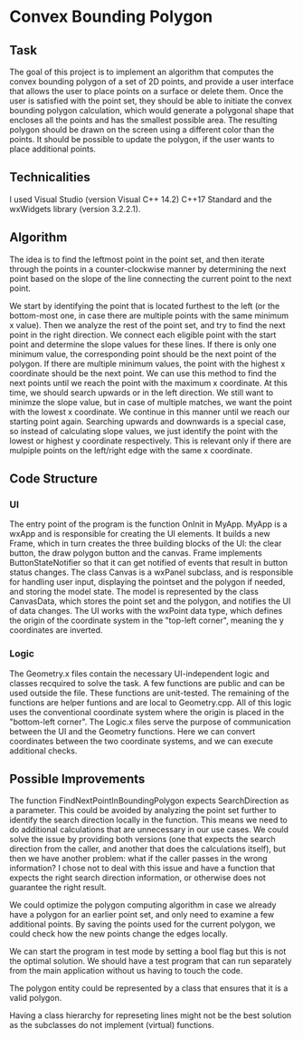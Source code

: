 # Convex Bounding Polygon

## Task

The goal of this project is to implement an algorithm that computes the convex bounding polygon of a set of 2D points, and provide a user interface that allows the user to place points on a surface or delete them. Once the user is satisfied with the point set, they should be able to initiate the convex bounding polygon calculation, which would generate a polygonal shape that encloses all the points and has the smallest possible area. The resulting polygon should be drawn on the screen using a different color than the points. It should be possible to update the polygon, if the user wants to place additional points.

## Technicalities

I used Visual Studio (version Visual C++ 14.2) C++17 Standard and the wxWidgets library (version 3.2.2.1).

## Algorithm

The idea is to find the leftmost point in the point set, and then iterate through the points in a counter-clockwise manner by determining the next point based on the slope of the line connecting the current point to the next point.

We start by identifying the point that is located furthest to the left (or the bottom-most one, in case there are multiple points with the same minimum x value). Then we analyze the rest of the point set, and try to find the next point in the right direction. We connect each eligible point with the start point and determine the slope values for these lines. If there is only one minimum value, the corresponding point should be the next point of the polygon. If there are multiple minimum values, the point with the highest x coordinate should be the next point. We can use this method to find the next points until we reach the point with the maximum x coordinate. At this time, we should search upwards or in the left direction. We still want to minimze the slope value, but in case of multiple matches, we want the point with the lowest x coordinate. We continue in this manner until we reach our starting point again. Searching upwards and downwards is a special case, so instead of calculating slope values, we just identify the point with the lowest or highest y coordinate respectively. This is relevant only if there are mulpiple points on the left/right edge with the same x coordinate.

## Code Structure

### UI

The entry point of the program is the function OnInit in MyApp. MyApp is a wxApp and is responsible for creating the UI elements. It builds a new Frame, which in turn creates the three building blocks of the UI: the clear button, the draw polygon button and the canvas. Frame implements ButtonStateNotifier so that it can get notified of events that result in button status changes. The class Canvas is a wxPanel subclass, and is responsible for handling user input, displaying the pointset and the polygon if needed, and storing the model state. The model is represented by the class CanvasData, which stores the point set and the polygon, and notifies the UI of data changes. The UI works with the wxPoint data type, which defines the origin of the coordinate system in the "top-left corner", meaning the y coordinates are inverted.

### Logic

The Geometry.x files contain the necessary UI-independent logic and classes recquired to solve the task. A few functions are public and can be used outside the file. These functions are unit-tested. The remaining of the functions are helper funtions and are local to Geometry.cpp. All of this logic uses the conventional coordinate system where the origin is placed in the "bottom-left corner". The Logic.x files serve the purpose of communication between the UI and the Geometry functions. Here we can convert coordinates between the two coordinate systems, and we can execute additional checks.

## Possible Improvements

The function FindNextPointInBoundingPolygon expects SearchDirection as a parameter. This could be avoided by analyzing the point set further to identify the search direction locally in the function. This means we need to do additional calculations that are unnecessary in our use cases. We could solve the issue by providing both versions (one that expects the search direction from the caller, and another that does the calculations itself), but then we have another problem: what if the caller passes in the wrong information? I chose not to deal with this issue and have a function that expects the right search direction information, or otherwise does not guarantee the right result.

We could optimize the polygon computing algorithm in case we already have a polygon for an earlier point set, and only need to examine a few additional points. By saving the points used for the current polygon, we could check how the new points change the edges locally.

We can start the program in test mode by setting a bool flag but this is not the optimal solution. We should have a test program that can run separately from the main application without us having to touch the code.

The polygon entity could be represented by a class that ensures that it is a valid polygon.

Having a class hierarchy for represeting lines might not be the best solution as the subclasses do not implement (virtual) functions.

